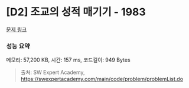 # [D2] 조교의 성적 매기기 - 1983 

[문제 링크](https://swexpertacademy.com/main/code/problem/problemDetail.do?contestProbId=AV5PwGK6AcIDFAUq) 

### 성능 요약

메모리: 57,200 KB, 시간: 157 ms, 코드길이: 949 Bytes



> 출처: SW Expert Academy, https://swexpertacademy.com/main/code/problem/problemList.do